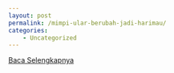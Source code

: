 ```yaml
---
layout: post
permalink: /mimpi-ular-berubah-jadi-harimau/
categories:
    - Uncategorized
---
```


[Baca Selengkapnya](/06)